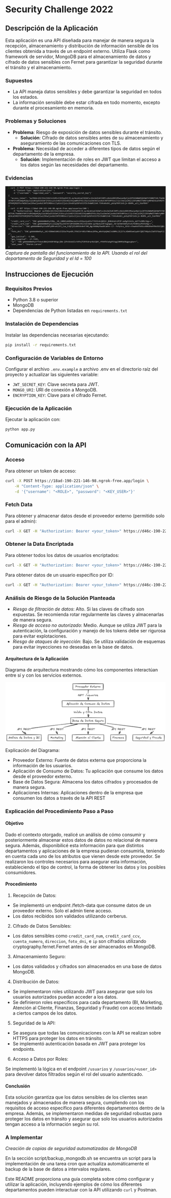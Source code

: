 # Security Challenge 2022

## Descripción de la Aplicación
Esta aplicación es una API diseñada para manejar de manera segura la recepción, almacenamiento y distribución de información sensible de los clientes obtenida a través de un endpoint externo. Utiliza Flask como framework de servidor, MongoDB para el almacenamiento de datos y cifrado de datos sensibles con Fernet para garantizar la seguridad durante el tránsito y el almacenamiento.

### Supuestos
- La API maneja datos sensibles y debe garantizar la seguridad en todos los estados.
- La información sensible debe estar cifrada en todo momento, excepto durante el procesamiento en memoria.

### Problemas y Soluciones
- **Problema**: Riesgo de exposición de datos sensibles durante el tránsito.
  - **Solución**: Cifrado de datos sensibles antes de su almacenamiento y aseguramiento de las comunicaciones con TLS.
- **Problema**: Necesidad de acceder a diferentes tipos de datos según el departamento de la empresa.
  - **Solución**: Implementación de roles en JWT que limitan el acceso a los datos según las necesidades del departamento.

### Evidencias
![Producto](/image/test.png)
*Captura de pantalla del funcionamiento de la API. Usando el rol del departamento de Seguridad y el Id = 100*

## Instrucciones de Ejecución

### Requisitos Previos
- Python 3.8 o superior
- MongoDB
- Dependencias de Python listadas en `requirements.txt`

### Instalación de Dependencias
Instalar las dependencias necesarias ejecutando:
```bash
pip install -r requirements.txt
```

### Configuración de Variables de Entorno
Configurar el archivo `.env.example` a archivo .env en el directorio raíz del proyecto y actualizar las siguientes variable:

* `JWT_SECRET_KEY`: Clave secreta para JWT.
* `MONGO_URI`: URI de conexión a MongoDB.
* `ENCRYPTION_KEY`: Clave para el cifrado Fernet.

### Ejecución de la Aplicación
Ejecutar la aplicación con:

```bash
python app.py
```


## Comunicación con la API
### Acceso
Para obtener un token de acceso:

```bash
curl -X POST https://18ad-190-221-146-98.ngrok-free.app/login \
    -H "Content-Type: application/json" \
    -d '{"username": "<ROLE>", "password": "<KEY_USER>"}'
```

### Fetch Data
Para obtener y almacenar datos desde el proveedor externo (permitido solo para el admin):

```bash
curl -X GET -H "Authorization: Bearer <your_token>" https://d46c-190-221-146-98.ngrok-free.app/fetch-data
```

### Obtener la Data Encriptada
Para obtener todos los datos de usuarios encriptados:

```bash
curl -X GET -H "Authorization: Bearer <your_token>" https://d46c-190-221-146-98.ngrok-free.app/usuarios/
```

Para obtener datos de un usuario específico por ID:
```bash
curl -X GET -H "Authorization: Bearer <your_token>" https://d46c-190-221-146-98.ngrok-free.app/usuarios/<ID>
```


### Análisis de Riesgo de la Solución Planteada

* *Riesgo de filtración de datos*: Alto. Si las claves de cifrado son expuestas. Se recomienda rotar regularmente las claves y almacenarlas de manera segura.
* *Riesgo de acceso no autorizado*: Medio. Aunque se utiliza JWT para la autenticación, la configuración y manejo de los tokens debe ser rigurosa para evitar explotaciones.
* *Riesgo de ataques de inyección*: Bajo. Se utiliza validación de esquemas para evitar inyecciones no deseadas en la base de datos.

#### Arquitectura de la Aplicación

Diagrama de arquitectura mostrando cómo los componentes interactúan entre sí y con los servicios externos.

![Imagen](image/image.png)

Explicación del Diagrama:

* Proveedor Externo: Fuente de datos externa que proporciona la información de los usuarios. 
* Aplicación de Consumo de Datos: Tu aplicación que consume los datos desde el proveedor externo.
* Base de Datos Segura: Almacena los datos cifrados y procesados de manera segura.
* Aplicaciones Internas: Aplicaciones dentro de la empresa que consumen los datos a través de la API REST


### Explicación del Procedimiento Paso a Paso
#### Objetivo
Dado el contexto otorgado, realicé un análisis de cómo consumir y posteriormente almacenar estos datos de datos no relacional de manera segura. Además, disponibilicé esta información para que distintos departamentos y aplicaciones de la empresa pudieran consumirla, teniendo en cuenta cada uno de los atributos que vienen desde este proveedor. Se realizaron los controles necesarios para asegurar esta información, estableciendo el tipo de control, la forma de obtener los datos y los posibles consumidores.

#### Procedimiento
1. Recepción de Datos:

* Se implementó un endpoint /fetch-data que consume datos de un proveedor externo. Solo el admin tiene acceso.
* Los datos recibidos son validados utilizando cerberus.

2. Cifrado de Datos Sensibles:

* Los datos sensibles como `credit_card_num`, `credit_card_ccv`, `cuenta_numero`, `direccion`, `foto_dni`, e `ip` son cifrados utilizando cryptography.fernet.Fernet antes de ser almacenados en MongoDB.

3. Almacenamiento Seguro:

* Los datos validados y cifrados son almacenados en una base de datos MongoDB.

4. Distribución de Datos:

* Se implementaron roles utilizando JWT para asegurar que solo los usuarios autorizados puedan acceder a los datos.
* Se definieron roles específicos para cada departamento (BI, Marketing, Atención al Cliente, Finanzas, Seguridad y Fraude) con acceso limitado a ciertos campos de los datos.

5. Seguridad de la API:

* Se asegura que todas las comunicaciones con la API se realizan sobre HTTPS para proteger los datos en tránsito.
* Se implementó autenticación basada en JWT para proteger los endpoints.

6. Acceso a Datos por Roles:

Se implementó la lógica en el endpoint `/usuarios` y `/usuarios/<user_id>`  para devolver datos filtrados según el rol del usuario autenticado.

#### Conclusión
Esta solución garantiza que los datos sensibles de los clientes sean manejados y almacenados de manera segura, cumpliendo con los requisitos de acceso específico para diferentes departamentos dentro de la empresa. Además, se implementaron medidas de seguridad robustas para proteger los datos en tránsito y asegurar que solo los usuarios autorizados tengan acceso a la información según su rol.


### A Implementar 

*Creación de copias de seguridad automatizadas de MongoDB*

En la sección script/backup_mongodb.sh se encuentra un script para la implementación de una tarea cron que actualiza automáticamente el backup de la base de datos a intervalos regulares.


Este README proporciona una guía completa sobre cómo configurar y utilizar la aplicación, incluyendo ejemplos de cómo los diferentes departamentos pueden interactuar con la API utilizando `curl` y Postman.
